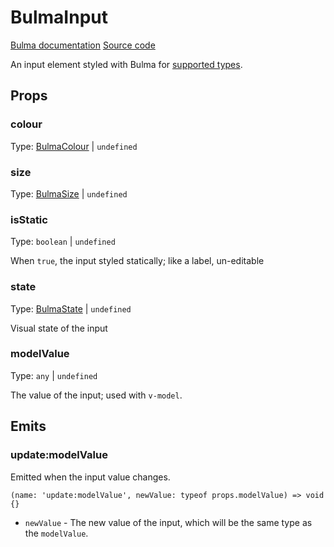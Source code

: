 # BulmaInput

[Bulma documentation](https://bulma.io/documentation/form/input/)
[Source code](https://github.com/csc530/vuebulma/blob/main/src/components/form/BulmaInput.vue)

An input element styled with Bulma for [supported types](https://bulma.io/documentation/form/input/).

## Props

### colour

Type: [BulmaColour](../types/common_types.md#bulmacolour) | `undefined`

### size

Type: [BulmaSize](../types/common_types.md#bulmasize) | `undefined`

### isStatic

Type: `boolean` | `undefined`

When `true`, the input styled statically; like a label, un-editable

### state

Type: [BulmaState](../types/BulmaState.md#bulmastate-1) | `undefined`

Visual state of the input

### modelValue

Type: `any` | `undefined`

The value of the input; used with `v-model`.

## Emits

### update:modelValue

Emitted when the input value changes.

```ts:no-line-numbers
(name: 'update:modelValue', newValue: typeof props.modelValue) => void {}
```

- `newValue` - The new value of the input, which will be the same type as the `modelValue`.

[//]: # (todo)

[//todo:]: # (add form dir with overview link to custom prop vmodel and default prop name and emit)